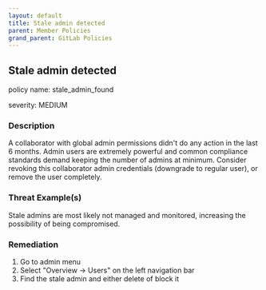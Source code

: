 ```yaml
---
layout: default
title: Stale admin detected
parent: Member Policies
grand_parent: GitLab Policies
---
```



## Stale admin detected
policy name: stale_admin_found

severity: MEDIUM

### Description
A collaborator with global admin permissions didn't do any action in the last 6 months. Admin users are extremely powerful and common compliance standards demand keeping the number of admins at minimum. Consider revoking this collaborator admin credentials (downgrade to regular user), or remove the user completely.

### Threat Example(s)
Stale admins are most likely not managed and monitored, increasing the possibility of being compromised.



### Remediation
1. Go to admin menu
2. Select "Overview -> Users" on the left navigation bar
3. Find the stale admin and either delete of block it



